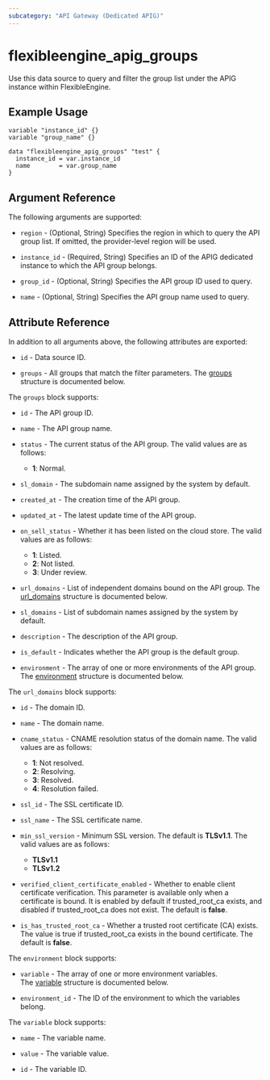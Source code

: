 ```yaml
---
subcategory: "API Gateway (Dedicated APIG)"
---
```


# flexibleengine_apig_groups

Use this data source to query and filter the group list under the APIG instance within FlexibleEngine.

## Example Usage

```hcl
variable "instance_id" {}
variable "group_name" {}

data "flexibleengine_apig_groups" "test" {
  instance_id = var.instance_id
  name        = var.group_name
}
```

## Argument Reference

The following arguments are supported:

* `region` - (Optional, String) Specifies the region in which to query the API group list.
  If omitted, the provider-level region will be used.

* `instance_id` - (Required, String) Specifies an ID of the APIG dedicated instance to which the API group belongs.

* `group_id` - (Optional, String) Specifies the API group ID used to query.

* `name` - (Optional, String) Specifies the API group name used to query.

## Attribute Reference

In addition to all arguments above, the following attributes are exported:

* `id` - Data source ID.

* `groups` - All groups that match the filter parameters.
  The [groups](#APIG_Groups) structure is documented below.

<a name="APIG_Groups"></a>
The `groups` block supports:

* `id` - The API group ID.

* `name` - The API group name.

* `status` - The current status of the API group.
  The valid values are as follows:
  + **1**: Normal.

* `sl_domain` - The subdomain name assigned by the system by default.

* `created_at` - The creation time of the API group.

* `updated_at` - The latest update time of the API group.

* `on_sell_status` - Whether it has been listed on the cloud store.
  The valid values are as follows:
  + **1**: Listed.
  + **2**: Not listed.
  + **3**: Under review.

* `url_domains` - List of independent domains bound on the API group.
  The [url_domains](#APIG_Groups_urlDomains) structure is documented below.

* `sl_domains` - List of subdomain names assigned by the system by default.

* `description` - The description of the API group.

* `is_default` - Indicates whether the API group is the default group.

* `environment` - The array of one or more environments of the API group.
  The [environment](#APIG_Groups_environment_attr) structure is documented below.

<a name="APIG_Groups_urlDomains"></a>
The `url_domains` block supports:

* `id` - The domain ID.

* `name` - The domain name.

* `cname_status` - CNAME resolution status of the domain name.
  The valid values are as follows:
  + **1**: Not resolved.
  + **2**: Resolving.
  + **3**: Resolved.
  + **4**: Resolution failed.

* `ssl_id` - The SSL certificate ID.

* `ssl_name` - The SSL certificate name.

* `min_ssl_version` - Minimum SSL version. The default is **TLSv1.1**.
  The valid values are as follows:
  + **TLSv1.1**
  + **TLSv1.2**

* `verified_client_certificate_enabled` - Whether to enable client certificate verification.
  This parameter is available only when a certificate is bound. It is enabled by default if trusted_root_ca exists,
  and disabled if trusted_root_ca does not exist. The default is **false**.

* `is_has_trusted_root_ca` - Whether a trusted root certificate (CA) exists. The value is true
  if trusted_root_ca exists in the bound certificate. The default is **false**.

<a name="APIG_Groups_environment_attr"></a>
The `environment` block supports:

* `variable` - The array of one or more environment variables.  
  The [variable](#APIG_Groups_environment_variable_attr) structure is documented below.

* `environment_id` - The ID of the environment to which the variables belong.

<a name="APIG_Groups_environment_variable_attr"></a>
The `variable` block supports:

* `name` - The variable name.

* `value` - The variable value.

* `id` - The variable ID.
